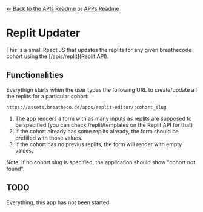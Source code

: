 [<- Back to the APIs Readme](../docs/README.md) or [APPs Readme](../README.md)

# Replit Updater

This is a small React JS that updates the replits for any given breathecode 
cohort using the [/apis/replit](Replit API).

## Functionalities
Everythign starts when the user types the following URL to create/update all the replits for a particular cohort:
```
https://assets.breatheco.de/apps/replit-editor/:cohort_slug
```
1. The app renders a form with as many inputs as replits are supposed to be specified (you can check /replit/templates on the Replit API for that)
2. If the cohort already has some replits already, the form should be prefilled with those values.
3. If the cohort has no previus replits, the form will render with empty values.

Note: If no cohort slug is specified, the application should show "cohort not found".

## TODO
Everything, this app has not been started